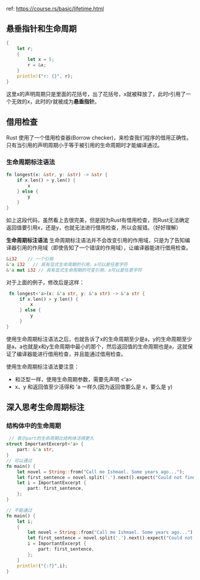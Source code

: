 <!-- more --> 
ref: https://course.rs/basic/lifetime.html

## 悬垂指针和生命周期

```rust
{   
    let r; 
    {     
        let x = 5;     
        r = &x;   
    } 
    println!("r: {}", r); 
} 
```


这里x的声明周期只是里面的花括号，出了花括号，x就被释放了，此时r引用了一个无效的x，此时的r就被成为**悬垂指针**。

## 借用检查

Rust 使用了一个借用检查器(Borrow checker)，来检查我们程序的借用正确性。只有当引用的声明周期小于等于被引用的生命周期时才能编译通过。

### 生命周期标注语法

```rust
fn longest(x: &str, y: &str) -> &str {
    if x.len() > y.len() {
        x   
    } else {
        y   
    }
}
```

如上这段代码，虽然看上去很完美，但是因为Rust有借用检查，而Rust无法确定返回值要引用x，还是y，也就无法进行借用检查，所以会报错。（好好理解）

**生命周期标注语法**
生命周期标注语法并不会改变引用的作用域，只是为了告知编译器引用的作用域（即使告知了一个错误的作用域），让编译器能进行借用检查。

```rust
&i32    // 一个引用 
&'a i32   // 具有显式生命周期的引用，a可以是任意字符 
&'a mut i32 // 具有显式生命周期的可变引用，a可以是任意字符
```

对于上面的例子，修改后是这样：

```rust
 fn longest<'a>(x: &'a str, y: &'a str) -> &'a str {
     if x.len() > y.len() {
         x
     } else {
         y
     }
}
```


使用生命周期标注语法之后，也就告诉了x的生命周期至少是a，y的生命周期至少是a，a也就是x和y生命周期中最小的那个，然后返回值的生命周期也是a，这就保证了编译器能进行借用检查，并且能通过借用检查。

使用生命周期标注语法要注意：

- 和泛型一样，使用生命周期参数，需要先声明 <'a>
- x、y 和返回值至少活得和 'a 一样久(因为返回值要么是 x，要么是 y)

## 深入思考生命周期标注

### 结构体中的生命周期

```rust
 // 表示part的生命周期比结构体活得更久 
struct ImportantExcerpt<'a> {
    part: &'a str, 
}
// 可以通过 
fn main() {   
    let novel = String::from("Call me Ishmael. Some years ago...");   
    let first_sentence = novel.split('.').next().expect("Could not find a '.'");
    let i = ImportantExcerpt {     
        part: first_sentence,   
    }; 
} 

// 不能通过 
fn main() {
    let i;   
    {     
        let novel = String::from("Call me Ishmael. Some years ago...");     
        let first_sentence = novel.split('.').next().expect("Could not find a '.'");     
        i = ImportantExcerpt {       
            part: first_sentence,     
        };   
    }   
    println!("{:?}",i); 
}
```